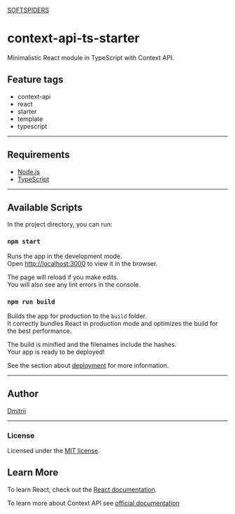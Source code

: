 [SOFTSPIDERS](https://github.com/softspiders/softspiders)

# context-api-ts-starter

Minimalistic React module in TypeScript with Context API.

## Feature tags

- context-api
- react
- starter
- template
- typescript

---

## Requirements

* [Node.js](https://nodejs.org/en/download/package-manager/)
* [TypeScript](https://www.typescriptlang.org/)

---

## Available Scripts

In the project directory, you can run:

### `npm start`

Runs the app in the development mode.<br />
Open [http://localhost:3000](http://localhost:3000) to view it in the browser.

The page will reload if you make edits.<br />
You will also see any lint errors in the console.

### `npm run build`

Builds the app for production to the `build` folder.<br />
It correctly bundles React in production mode and optimizes the build for the best performance.

The build is minified and the filenames include the hashes.<br />
Your app is ready to be deployed!

See the section about [deployment](https://facebook.github.io/create-react-app/docs/deployment) for more information.

---

## Author

[Dmitrii](https://github.com/dmitrii92)

---

### License

Licensed under the [MIT license](./LICENSE).

## Learn More

To learn React, check out the [React documentation](https://reactjs.org/).

To learn more about Context API see [official documentation](https://reactjs.org/docs/context.html)
